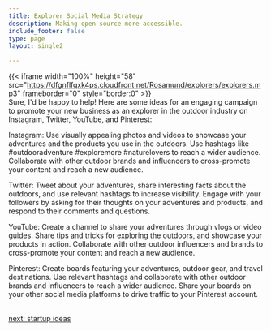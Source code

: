 ```yaml
---
title: Explorer Social Media Strategy
description: Making open-source more accessible.
include_footer: false
type: page
layout: single2

---
```


{{< iframe width="100%" height="58" src="https://dfgnflfqxk4ps.cloudfront.net/Rosamund/explorers/explorers.mp3" frameborder="0" style="border:0" >}}<br>
Sure, I'd be happy to help! Here are some ideas for an engaging campaign to promote your new business as an explorer in the outdoor industry on Instagram, Twitter, YouTube, and Pinterest:

Instagram: Use visually appealing photos and videos to showcase your adventures and the products you use in the outdoors. Use hashtags like #outdooradventure #exploremore #naturelovers to reach a wider audience. Collaborate with other outdoor brands and influencers to cross-promote your content and reach a new audience.

Twitter: Tweet about your adventures, share interesting facts about the outdoors, and use relevant hashtags to increase visibility. Engage with your followers by asking for their thoughts on your adventures and products, and respond to their comments and questions.

YouTube: Create a channel to share your adventures through vlogs or video guides. Share tips and tricks for exploring the outdoors, and showcase your products in action. Collaborate with other outdoor influencers and brands to cross-promote your content and reach a new audience.

Pinterest: Create boards featuring your adventures, outdoor gear, and travel destinations. Use relevant hashtags and collaborate with other outdoor brands and influencers to reach a wider audience. Share your boards on your other social media platforms to drive traffic to your Pinterest account.

<br>
<a href="https://workdojos.com/explorers/startup">next: startup ideas</a>
</p>